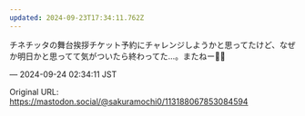 ```yaml
---
updated: 2024-09-23T17:34:11.762Z
---
```


<p>チネチッタの舞台挨拶チケット予約にチャレンジしようかと思ってたけど、なぜか明日かと思ってて気がついたら終わってた…。またねー👋🥲</p>

&mdash; 2024-09-24 02:34:11 JST

Original URL: https://mastodon.social/@sakuramochi0/113188067853084594
